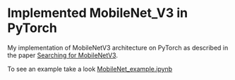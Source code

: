 # Implemented MobileNet_V3 in PyTorch

My implementation of MobileNetV3 architecture on PyTorch as described in the paper [Searching for MobileNetV3](https://arxiv.org/abs/1905.02244).

To see an example take a look [MobileNet_example.ipynb](https://github.com/AllexFrolov/MobileNets/blob/master/MobileNet_example.ipynb)

